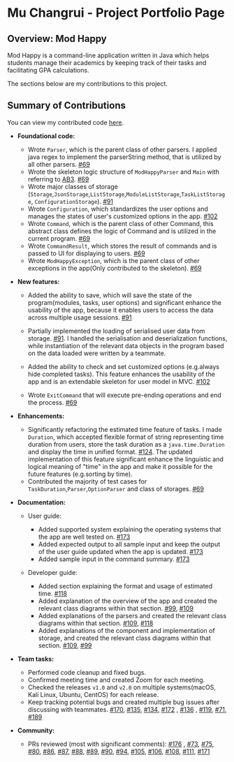 # Mu Changrui - Project Portfolio Page

## Overview: Mod Happy

Mod Happy is a command-line application written in Java which helps students manage their academics by keeping track of their tasks and facilitating GPA calculations.

The sections below are my contributions to this project.

## Summary of Contributions
You can view my contributed code [here](https://nus-cs2113-ay2122s2.github.io/tp-dashboard/?search=Ch40gRv1-Mu&breakdown=true).

- **Foundational code:**
  - Wrote `Parser`, which is the parent class of other parsers. I applied java regex to implement the parserString method, that is utilized by all other parsers. [#69](https://github.com/AY2122S2-CS2113T-T10-3/tp/pull/69)
  - Wrote the skeleton logic structure of `ModHappyParser` and `Main` with referring to [AB3](https://github.com/se-edu/addressbook-level3). [#69](https://github.com/AY2122S2-CS2113T-T10-3/tp/pull/69)
  - Wrote major classes of storage (`Storage`,`JsonStorage`,`ListStorage`,`ModuleListStorage`,`TaskListStorage`, `ConfigurationStorage`). [#91](https://github.com/AY2122S2-CS2113T-T10-3/tp/pull/91)
  - Wrote `Configuration`, which standardizes the user options and manages the states of user's customized options in the app. [#102](https://github.com/AY2122S2-CS2113T-T10-3/tp/pull/102)
  - Wrote `Command`, which is the parent class of other Command, this abstract class defines the logic of Command and is utilized in the current program. [#69](https://github.com/AY2122S2-CS2113T-T10-3/tp/pull/69)
  - Wrote `CommandResult`, which stores the result of commands and is passed to UI for displaying to users. [#69](https://github.com/AY2122S2-CS2113T-T10-3/tp/pull/69)
  - Wrote `ModHappyException`, which is the parent class of other exceptions in the app(Only contributed to the skeleton). [#69](https://github.com/AY2122S2-CS2113T-T10-3/tp/pull/69)
    

- **New features:**
    - Added the ability to save, which will save the state of the program(modules, tasks, user options) and significant enhance the usability of the app, because it enables users to access the data across multiple usage sessions. [#91](https://github.com/AY2122S2-CS2113T-T10-3/tp/pull/91)

    - Partially implemented the loading of serialised user data from storage. [#91](https://github.com/AY2122S2-CS2113T-T10-3/tp/pull/91). I handled the serialisation and deserialization functions, while instantiation of the relevant data objects in the program based on the data loaded were written by a teammate.
    - Added the ability to check and set customized options (e.g.always hide completed tasks). This feature enhances the usability of the app and is an extendable skeleton for user model in MVC. [#102](https://github.com/AY2122S2-CS2113T-T10-3/tp/pull/102)
    - Wrote `ExitCommand` that will execute pre-ending operations and end the process.  [#69](https://github.com/AY2122S2-CS2113T-T10-3/tp/pull/69)

- **Enhancements:**
    - Significantly refactoring the estimated time feature of tasks. I made `Duration`, which accepted flexible format of string representing time duration from users, store the task duration as a `java.time.Duration` and display the time in unified format. [#124](https://github.com/AY2122S2-CS2113T-T10-3/tp/pull/124). The updated implementation of this feature significant enhance the linguistic and logical meaning of "time" in the app and make it possible for the future features (e.g.sorting by time).
    - Contributed the majority of test cases for `TaskDuration`,`Parser`,`OptionParser` and class of storages. [#69](https://github.com/AY2122S2-CS2113T-T10-3/tp/pull/69)


- **Documentation:**
    - User guide:
        - Added supported system explaining the operating systems that the app are well tested on. [#173](https://github.com/AY2122S2-CS2113T-T10-3/tp/pull/173)
        - Added expected output to all sample input and keep the output of the user guide updated when the app is updated. [#173](https://github.com/AY2122S2-CS2113T-T10-3/tp/pull/173)
        - Added sample input in the command summary. [#173](https://github.com/AY2122S2-CS2113T-T10-3/tp/pull/173)
      
    - Developer guide:
        - Added section explaining the format and usage of estimated time. [#118](https://github.com/AY2122S2-CS2113T-T10-3/tp/pull/118)
        - Added explanation of the overview of the app and created the relevant class diagrams within that section. [#99](https://github.com/AY2122S2-CS2113T-T10-3/tp/pull/99),  [#109](https://github.com/AY2122S2-CS2113T-T10-3/tp/pull/109)
        - Added explanations of the parsers and created the relevant class diagrams within that section.  [#109](https://github.com/AY2122S2-CS2113T-T10-3/tp/pull/109), [#118](https://github.com/AY2122S2-CS2113T-T10-3/tp/pull/118)
        - Added explanations of the component and implementation of storage, and created the relevant class diagrams within that section. [#109](https://github.com/AY2122S2-CS2113T-T10-3/tp/pull/109), [#99](https://github.com/AY2122S2-CS2113T-T10-3/tp/pull/99)

- **Team tasks:**
    - Performed code cleanup and fixed bugs.
    - Confirmed meeting time and created Zoom for each meeting.
    - Checked the releases `v1.0` and `v2.0` on multiple systems(macOS, Kali Linux, Ubuntu, CentOS) for each release.
    - Keep tracking potential bugs and created multiple bug issues after discussing with teammates. [#170](https://github.com/AY2122S2-CS2113T-T10-3/tp/issues/170), [#135](https://github.com/AY2122S2-CS2113T-T10-3/tp/issues/135), [#134](https://github.com/AY2122S2-CS2113T-T10-3/tp/issues/134), [#172](https://github.com/AY2122S2-CS2113T-T10-3/tp/issues/172) , [#136](https://github.com/AY2122S2-CS2113T-T10-3/tp/issues/136) , [#119](https://github.com/AY2122S2-CS2113T-T10-3/tp/issues/119), [#71](https://github.com/AY2122S2-CS2113T-T10-3/tp/issues/71), [#189](https://github.com/AY2122S2-CS2113T-T10-3/tp/issues/189)


- **Community:**
    - PRs reviewed (most with significant comments): [#176](https://github.com/AY2122S2-CS2113T-T10-3/tp/pull/176) , [#73](https://github.com/AY2122S2-CS2113T-T10-3/tp/pull/73), [#75](https://github.com/AY2122S2-CS2113T-T10-3/tp/pull/75), [#80](https://github.com/AY2122S2-CS2113T-T10-3/tp/pull/80), [#86](https://github.com/AY2122S2-CS2113T-T10-3/tp/pull/86), [#87](https://github.com/AY2122S2-CS2113T-T10-3/tp/pull/87), [#88](https://github.com/AY2122S2-CS2113T-T10-3/tp/pull/88), [#89](https://github.com/AY2122S2-CS2113T-T10-3/tp/pull/89), [#90](https://github.com/AY2122S2-CS2113T-T10-3/tp/pull/90), [#94](https://github.com/AY2122S2-CS2113T-T10-3/tp/pull/94), [#105](https://github.com/AY2122S2-CS2113T-T10-3/tp/pull/105), [#106](https://github.com/AY2122S2-CS2113T-T10-3/tp/pull/106), [#108](https://github.com/AY2122S2-CS2113T-T10-3/tp/pull/108), [#111](https://github.com/AY2122S2-CS2113T-T10-3/tp/pull/111), [#171](https://github.com/AY2122S2-CS2113T-T10-3/tp/pull/171)

